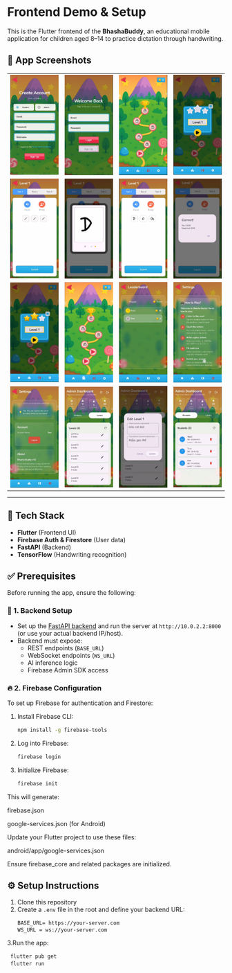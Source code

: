 # Frontend Demo & Setup

This is the Flutter frontend of the **BhashaBuddy**, an educational mobile application for children aged 8–14 to practice dictation through handwriting.

## 📱 App Screenshots

<div align="center">
  <table>
    <tr>
      <td><img src="Screenshots/Signup.jpg" width="200"/></td>
      <td><img src="Screenshots/Login.jpg" width="200"/></td>
      <td><img src="Screenshots/RoadMap.jpg" width="200"/></td>
      <td><img src="Screenshots/Level.jpg" width="200"/></td>
    </tr>
    <tr>
      <td><img src="Screenshots/TaskScreen.jpg" width="200"/></td>
      <td><img src="Screenshots/CanvasLayer.jpg" width="200"/></td>
      <td><img src="Screenshots/TaskScreen2.jpg" width="200"/></td>
      <td><img src="Screenshots/Correct.jpg" width="200"/></td>
    </tr>
    <tr>
      <td><img src="Screenshots/Level2.jpg" width="200"/></td>
      <td><img src="Screenshots/RoadMap2.jpg" width="200"/></td>
      <td><img src="Screenshots/Leaderboard.jpg" width="200"/></td>
      <td><img src="Screenshots/SettingsScreen.jpg" width="200"/></td>
    </tr>
    <tr>
      <td><img src="Screenshots/Settings2.jpg" width="200"/></td>
      <td><img src="Screenshots/AdminDashboard.jpg" width="200"/></td>
      <td><img src="Screenshots/EditLevel.jpg" width="200"/></td>
      <td><img src="Screenshots/AdminDashboard2.jpg" width="200"/></td>
    </tr>
  </table>
</div>

---
## 🚀 Tech Stack

- **Flutter** (Frontend UI)
- **Firebase Auth & Firestore** (User data)
- **FastAPI** (Backend)
- **TensorFlow** (Handwriting recognition)

## ✅ Prerequisites

Before running the app, ensure the following:
### 🔧 1. Backend Setup
- Set up the [FastAPI backend](https://github.com/tfHasi/BhashaBuddy-Backend) and run the server at `http://10.0.2.2:8000` (or use your actual backend IP/host).
- Backend must expose:
  - REST endpoints (`BASE_URL`)
  - WebSocket endpoints (`WS_URL`)
  - AI inference logic
  - Firebase Admin SDK access
### 🔥 2. Firebase Configuration
To set up Firebase for authentication and Firestore:

1. Install Firebase CLI:
   ```bash
   npm install -g firebase-tools
2. Log into Firebase:
   ```bash
   firebase login
3. Initialize Firebase:
   ```bash
   firebase init
This will generate:

firebase.json

google-services.json (for Android)

Update your Flutter project to use these files:

android/app/google-services.json

Ensure firebase_core and related packages are initialized.

## ⚙️ Setup Instructions

1. Clone this repository
2. Create a `.env` file in the root and define your backend URL:
   ```env
   BASE_URL= https://your-server.com
   WS_URL = ws://your-server.com
3.Run the app:
   ```bash
    flutter pub get
    flutter run
